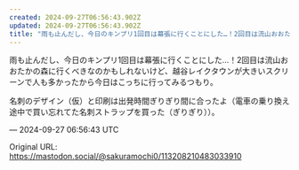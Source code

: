 ```yaml
---
created: 2024-09-27T06:56:43.902Z
updated: 2024-09-27T06:56:43.902Z
title: "雨も止んだし、今日のキンプリ1回目は幕張に行くことにした…！2回目は流山おおたか[...]"
---
```


<p>雨も止んだし、今日のキンプリ1回目は幕張に行くことにした…！2回目は流山おおたかの森に行くべきなのかもしれないけど、越谷レイクタウンが大きいスクリーンで人も多かったから今日はこっちに行ってみるつもり。</p><p>名刺のデザイン（仮）と印刷は出発時間ぎりぎり間に合ったよ（電車の乗り換え途中で買い忘れてた名刺ストラップを買った（ぎりぎり））。</p>

&mdash; 2024-09-27 06:56:43 UTC

Original URL: https://mastodon.social/@sakuramochi0/113208210483033910
